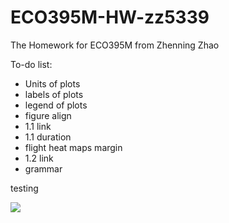 # ECO395M-HW-zz5339
The Homework for ECO395M from Zhenning Zhao

To-do list:
- Units of plots
- labels of plots
- legend of plots
- figure align
- 1.1 link
- 1.1 duration
- flight heat maps margin
- 1.2 link
- grammar

testing


<img src="ECO395M-HW-zz5339/HW1/Report/Exercise_1_Report_files/figure-markdown_github/formula.PNG" style="display: block; margin: auto;" />

